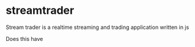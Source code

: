 streamtrader
============

Stream trader is a realtime streaming and trading application written in js

Does this have